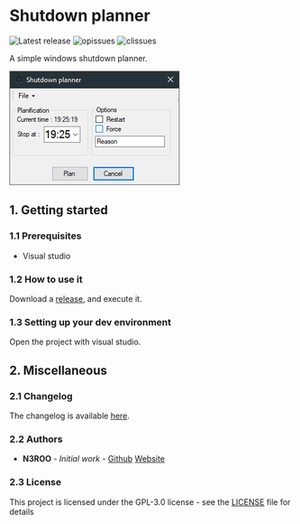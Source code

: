 # Shutdown planner
![Latest release](https://img.shields.io/github/release/N3ROO/ShutdownPlanner.svg)
![opissues](https://img.shields.io/github/issues/N3ROO/ShutdownPlanner.svg) 
![clissues](https://img.shields.io/github/issues-closed/N3ROO/ShutdownPlanner.svg)

A simple windows shutdown planner.

![preview](.github/screenshot.png)

## 1. Getting started
### 1.1 Prerequisites
- Visual studio

### 1.2 How to use it
Download a [release](https://github.com/N3ROO/ShutdownPlanner/releases), and execute it.

### 1.3 Setting up your dev environment
Open the project with visual studio.

## 2. Miscellaneous
### 2.1 Changelog
The changelog is available [here](CHANGELOG.md).

### 2.2 Authors
- **N3ROO** - *Initial work* - [Github](https://github.com/N3ROO) [Website](https://n3roo.github.io/)

### 2.3 License
This project is licensed under the GPL-3.0 license - see the [LICENSE](LICENSE.md) file for details